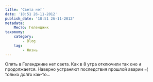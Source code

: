 ```yaml
---
title: 'Света нет'
date: '18:51 26-11-2012'
publish_date: '18:51 26-11-2012'
metadata:
    Место: Геленджик
taxonomy:
    category:
        - Blog
    tag:
        - Жизнь
---
```


Опять в Геленджике нет света. Как в 8 утра отключили так оно и продолжается. Наверно устраняют последствия прошлой аварии =) только долго как-то...